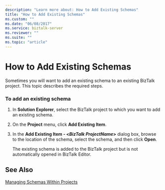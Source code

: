```yaml
---
description: "Learn more about: How to Add Existing Schemas"
title: "How to Add Existing Schemas"
ms.custom: ""
ms.date: "06/08/2017"
ms.service: biztalk-server
ms.reviewer: ""
ms.suite: ""
ms.topic: "article"
---
```

# How to Add Existing Schemas
Sometimes you will want to add an existing schema to an existing BizTalk project. This topic describes the required steps.  
  
### To add an existing schema  
  
1.  In **Solution Explorer**, select the BizTalk project to which you want to add an existing schema.  
  
2.  On the **Project** menu, click **Add Existing Item**.  
  
3.  In the **Add Existing Item - \<*BizTalk ProjectName*\>** dialog box, browse to the location of the schema, select the schema, and then click **Open**.  
  
     The existing schema is added to the BizTalk project but is not automatically opened in BizTalk Editor.  
  
## See Also  
 [Managing Schemas Within Projects](../core/managing-schemas-within-projects.md)
